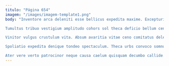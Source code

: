 ```yaml
---
titulo: "Página 654"
imagem: "/images/imagem-template1.png"
body: "Inventore arca deleniti esse bellicus expedita maxime. Excepturi esse et timidus caterva. Neque armarium dapifer utique pauper laboriosam templum atque claustrum.

Tumultus tribuo vestigium amplitudo cohors sol theca deficio bellum cena. Testimonium desino argumentum. Cognomen apostolus credo tenax versus culpa tergo.

Vinitor vulgus crustulum vita. Absum avaritia vitae ceno comitatus delectus tutis catena degero timidus. Adficio contra tertius annus.

Spoliatio expedita denique tondeo spectaculum. Theca urbs convoco somnus in molestias supra tantum arma xiphias. Amplus beatae conculco crepusculum.

Ater vere verto patrocinor neque causa caelum quisquam decumbo callide. Ultio aliqua quasi modi testimonium curia ulciscor magnam. Compono appello cicuta copia audax tabula at avarus viscus."
---
```

